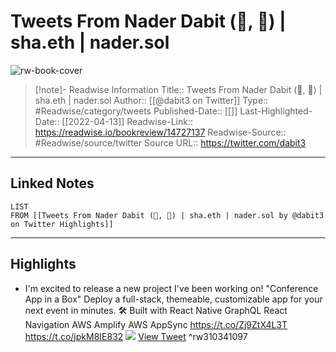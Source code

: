 # Tweets From Nader Dabit (🧱, 🚀) | sha.eth | nader.sol

![rw-book-cover](https://pbs.twimg.com/profile_images/1951619597695672321/c1FsysWP.jpg)
<br>
>[!note]- Readwise Information
>Title:: Tweets From Nader Dabit (🧱, 🚀) | sha.eth | nader.sol
>Author:: [[@dabit3 on Twitter]]
>Type:: #Readwise/category/tweets
>Published-Date:: [[]]
>Last-Highlighted-Date:: [[2022-04-13]]
>Readwise-Link:: https://readwise.io/bookreview/14727137
>Readwise-Source:: #Readwise/source/twitter
>Source URL:: https://twitter.com/dabit3
--- 

## Linked Notes
```dataview
LIST
FROM [[Tweets From Nader Dabit (🧱, 🚀) | sha.eth | nader.sol by @dabit3 on Twitter Highlights]]
```

---

## Highlights
- I'm excited to release a new project I've been working on! "Conference App in a Box"
  Deploy a full-stack, themeable, customizable app for your next event in minutes.
  🛠 Built with
  React Native
  GraphQL
  React Navigation
  AWS Amplify
  AWS AppSync
  https://t.co/Zj9ZtX4L3T https://t.co/jpkM8IE832
  ![](https://pbs.twimg.com/media/D_whb2BXkAAJ-vK.jpg) [View Tweet](https://readwise.io/open/310341097) ^rw310341097
